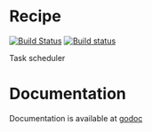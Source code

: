 # Recipe

[![Build Status](https://travis-ci.org/Kerrigan29a/recipe.svg?branch=develop)](https://travis-ci.org/Kerrigan29a/recipe)
[![Build status](https://ci.appveyor.com/api/projects/status/6pc8ix5w3btsw75l/branch/develop?svg=true)](https://ci.appveyor.com/project/Kerrigan29a/recipe/branch/develop)


Task scheduler

# Documentation

Documentation is available at [godoc](https://godoc.org/github.com/Kerrigan29a/recipe)
